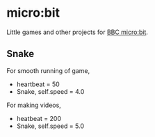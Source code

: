 # micro:bit
Little games and other projects for [BBC micro:bit](https://microbit.org/).

## Snake
For smooth running of game,
* heartbeat = 50
* Snake, self.speed = 4.0

For making videos,
* heatbeat = 200
* Snake, self.speed = 5.0